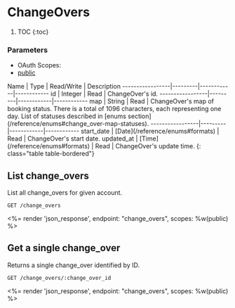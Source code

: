 # ChangeOvers

1. TOC
{:toc}

### Parameters
<ul class="nav nav-pills" role="tablist">
  <li class="disabled"><a>OAuth Scopes:</a></li>
  <li class="active"><a href="#public" role="tab" data-toggle="pill">public</a></li>
</ul>
<div class="tab-content" markdown="1">
  <div class="tab-pane active" id="public" markdown="1">
Name             | Type    | Read/Write | Description
-----------------|---------|------------|------------
id               | Integer | Read       | ChangeOver's id.
-----------------|---------|------------|------------
map              | String  | Read       | ChangeOver's map of booking status. There is a total of 1096 characters, each representing one day. List of statuses described in [enums section](/reference/enums#change_over-map-statuses).
-----------------|---------|------------|------------
start_date       | [Date](/reference/enums#formats) | Read       | ChangeOver's start date.
updated_at       | [Time](/reference/enums#formats) | Read       | ChangeOver's update time.
{: class="table table-bordered"}
  </div>
</div>

## List change_overs

List all change_overs for given account.

~~~
GET /change_overs
~~~

<%= render 'json_response', endpoint: "change_overs", scopes: %w(public) %>

## Get a single change_over

Returns a single change_over identified by ID.

~~~
GET /change_overs/:change_over_id
~~~

<%= render 'json_response', endpoint: "change_overs", scopes: %w(public) %>

